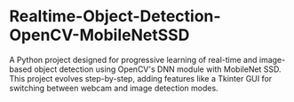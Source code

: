 # Realtime-Object-Detection-OpenCV-MobileNetSSD
A Python project designed for progressive learning of real-time and image-based object detection using OpenCV's DNN module with MobileNet SSD. This project evolves step-by-step, adding features like a Tkinter GUI for switching between webcam and image detection modes. 
